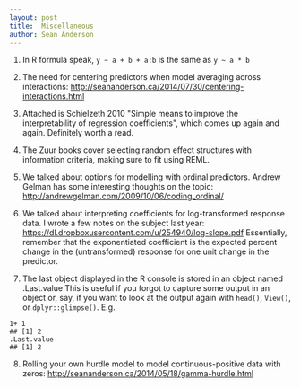 ```yaml
---
layout: post
title:  Miscellaneous
author: Sean Anderson
---
```


1. In R formula speak, `y ~ a + b + a:b` is the same as `y ~ a * b`

2. The need for centering predictors when model averaging across interactions:
<http://seananderson.ca/2014/07/30/centering-interactions.html>

3. Attached is Schielzeth 2010 "Simple means to improve the interpretability of regression coefficients", which comes up again and again. Definitely worth a read.

4. The Zuur books cover selecting random effect structures with information criteria, making sure to fit using REML.

5. We talked about options for modelling with ordinal predictors. Andrew Gelman has some interesting thoughts on the topic:
<http://andrewgelman.com/2009/10/06/coding_ordinal/>

6. We talked about interpreting coefficients for log-transformed response data. I wrote a few notes on the subject last year:
<https://dl.dropboxusercontent.com/u/254940/log-slope.pdf>
Essentially, remember that the exponentiated coefficient is the expected percent change in the (untransformed) response for one unit change in the predictor.

7. The last object displayed in the R console is stored in an object named .Last.value  This is useful if you forgot to capture some output in an object or, say, if you want to look at the output again with `head()`, `View()`, or `dplyr::glimpse()`. E.g.

```
1+ 1
## [1] 2
.Last.value
## [1] 2
```

8. Rolling your own hurdle model to model continuous-positive data with zeros:
<http://seananderson.ca/2014/05/18/gamma-hurdle.html>
